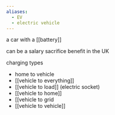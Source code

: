 ```yaml
---
aliases:
  - EV
  - electric vehicle
---
```

a car with a [[battery]]

can be a salary sacrifice benefit in the UK

charging types
- home to vehicle
- [[vehicle to everything]]
- [[vehicle to load]] (electric socket)
- [[vehicle to home]]
- [[vehicle to grid
- [[vehicle to vehicle]]
